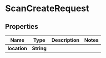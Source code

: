 

# ScanCreateRequest


## Properties

| Name | Type | Description | Notes |
|------------ | ------------- | ------------- | -------------|
|**location** | **String** |  |  |



